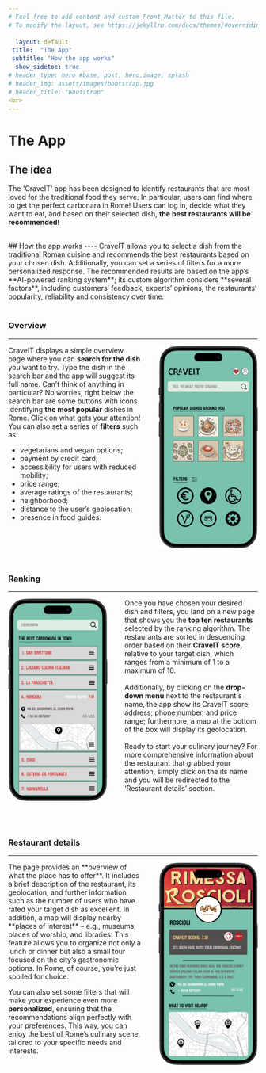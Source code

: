 ```yaml
---
# Feel free to add content and custom Front Matter to this file.
# To modify the layout, see https://jekyllrb.com/docs/themes/#overriding-theme-defaults

  layout: default
 title:  "The App"
 subtitle: "How the app works"
  show_sidetoc: true
# header_type: hero #base, post, hero,image, splash
# header_img: assets/images/bootstrap.jpg
# header_title: "Bootstrap"
<br>
---
```


# **The App**
## The idea

The 'CraveIT' app has been designed to identify restaurants that are most loved for the traditional food they serve. 
In particular, users can find where to get the perfect carbonara in Rome! 
Users can log in, decide what they want to eat, and based on their selected dish, **the best restaurants will be recommended!**


<br>
## How the app works
----
CraveIT allows you to select a dish from the traditional Roman cuisine and recommends the best restaurants based on your chosen dish. Additionally, you can set a series of filters for a more personalized response.
The recommended results are based on the app’s **AI-powered ranking system**; its custom algorithm considers **several factors**, including customers’ feedback, experts’ opinions, the restaurants’ popularity, reliability and consistency over time.
<br>
<br>

### Overview 
----
<img title="Overview" align="right" width="200px" style="margin: 0px 0px 0px 35px;" src="assets/images/overview_app.png">

CraveIT displays a simple overview page where you can **search for the dish** you want to try. Type the dish in the search bar and the app will suggest its full name.
Can’t think of anything in particular? No worries, right below the search bar are some buttons with icons identifying **the most popular** dishes in Rome. Click on what gets your attention!
You can also set a series of **filters** such as:
-  	vegetarians and vegan options;
-  	payment by credit card;
- 	accessibility for users with reduced mobility;
- 	price range;
-  	average ratings of the restaurants;
-  	neighborhood;
- 	distance to the user’s geolocation;
-  	presence in food guides.
<br>
<br>
<br>
<br>

### Ranking  
-----

<img title="Ranking" align="left" width="200px" style="margin: 0px 35px 0px 0px;" src="assets/images/ranking.png">

Once you have chosen your desired dish and filters, you land on a new page that shows you the **top ten restaurants** selected by the ranking algorithm. The restaurants are sorted in descending order based on their **CraveIT score**, relative to your target dish, which ranges from a minimum of 1 to a maximum of 10.
<br>
<br>
Additionally, by clicking on the **drop-down menu** next to the restaurant's name, the app show its CraveIT score, address, phone number, and price range; furthermore, a map at the bottom of the box will display its geolocation.
<br>
<br>
Ready to start your culinary journey? For more comprehensive information about the restaurant that grabbed your attention, simply click on the its name and you will be redirected to the ‘Restaurant details’ section.
<br>
<br>
<br>
<br>
<br>
### Restaurant details 
----
<img title="Ranking" align="right" width="200px" style="margin: 0px 0px 0px 35px;" src="assets/images/restaurant_detail.png">
The page provides an **overview of what the place has to offer**. 
It includes a brief description of the restaurant, its geolocation, and further information such as the number of users who have rated your target dish as excellent. 
In addition, a map will display nearby **places of interest** – e.g., museums, places of worship, and libraries. This feature allows you to organize not only a lunch or dinner but also a small tour focused on the city’s gastronomic options. 
In Rome, of course, you’re just spoiled for choice.

You can also set some filters that will make your experience even more **personalized**, ensuring that the recommendations align perfectly with your preferences. 
This way, you can enjoy the best of Rome’s culinary scene, tailored to your specific needs and interests.

<br>
<br>
<br>
